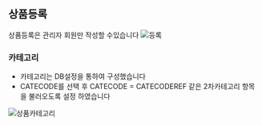 ## 상품등록

상품등록은 관리자 회원만 작성할 수있습니다
![등록](https://user-images.githubusercontent.com/44168355/94224889-8b5e1a00-ff2e-11ea-8fbd-713e4fce936f.png)

### 카테고리
* 카테고리는 DB설정을 통하여 구성했습니다
* CATECODE를 선택 후 CATECODE = CATECODEREF 같은 2차카테고리 항목을 불러오도록 설정 하였습니다

![상품카테고리](https://user-images.githubusercontent.com/44168355/94225335-a2e9d280-ff2f-11ea-97aa-2f1e7930bdbf.png)



